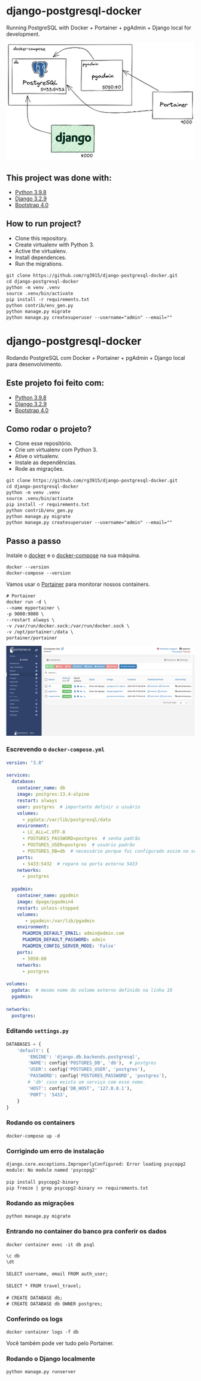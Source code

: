 # django-postgresql-docker

Running PostgreSQL with Docker + Portainer + pgAdmin + Django local for development.

![img/docker-compose.png](img/docker-compose.png)

## This project was done with:

* [Python 3.9.8](https://www.python.org/)
* [Django 3.2.9](https://www.djangoproject.com/)
* [Bootstrap 4.0](https://getbootstrap.com/)

## How to run project?

* Clone this repository.
* Create virtualenv with Python 3.
* Active the virtualenv.
* Install dependences.
* Run the migrations.

```
git clone https://github.com/rg3915/django-postgresql-docker.git
cd django-postgresql-docker
python -m venv .venv
source .venv/bin/activate
pip install -r requirements.txt
python contrib/env_gen.py
python manage.py migrate
python manage.py createsuperuser --username="admin" --email=""
```

# django-postgresql-docker

Rodando PostgreSQL com Docker + Portainer + pgAdmin + Django local para desenvolvimento.

## Este projeto foi feito com:

* [Python 3.9.8](https://www.python.org/)
* [Django 3.2.9](https://www.djangoproject.com/)
* [Bootstrap 4.0](https://getbootstrap.com/)

## Como rodar o projeto?

* Clone esse repositório.
* Crie um virtualenv com Python 3.
* Ative o virtualenv.
* Instale as dependências.
* Rode as migrações.

```
git clone https://github.com/rg3915/django-postgresql-docker.git
cd django-postgresql-docker
python -m venv .venv
source .venv/bin/activate
pip install -r requirements.txt
python contrib/env_gen.py
python manage.py migrate
python manage.py createsuperuser --username="admin" --email=""
```

## Passo a passo

Instale o [docker](https://docs.docker.com/get-docker/) e o [docker-compose](https://docs.docker.com/compose/install/) na sua máquina.

```
docker --version
docker-compose --version
```

Vamos usar o [Portainer](https://www.portainer.io/) para monitorar nossos containers.

```
# Portainer
docker run -d \
--name myportainer \
-p 9000:9000 \
--restart always \
-v /var/run/docker.sock:/var/run/docker.sock \
-v /opt/portainer:/data \
portainer/portainer
```

![img/portainer.png](img/portainer.png)


### Escrevendo o `docker-compose.yml`

```yml
version: "3.8"

services:
  database:
    container_name: db
    image: postgres:13.4-alpine
    restart: always
    user: postgres  # importante definir o usuário
    volumes:
      - pgdata:/var/lib/postgresql/data
    environment:
      - LC_ALL=C.UTF-8
      - POSTGRES_PASSWORD=postgres  # senha padrão
      - POSTGRES_USER=postgres  # usuário padrão
      - POSTGRES_DB=db  # necessário porque foi configurado assim no settings
    ports:
      - 5433:5432  # repare na porta externa 5433
    networks:
      - postgres

  pgadmin:
    container_name: pgadmin
    image: dpage/pgadmin4
    restart: unless-stopped
    volumes:
       - pgadmin:/var/lib/pgadmin
    environment:
      PGADMIN_DEFAULT_EMAIL: admin@admin.com
      PGADMIN_DEFAULT_PASSWORD: admin
      PGADMIN_CONFIG_SERVER_MODE: 'False'
    ports:
      - 5050:80
    networks:
      - postgres

volumes:
  pgdata:  # mesmo nome do volume externo definido na linha 10
  pgadmin:

networks:
  postgres:
```

### Editando `settings.py`

```python
DATABASES = {
    'default': {
        'ENGINE': 'django.db.backends.postgresql',
        'NAME': config('POSTGRES_DB', 'db'),  # postgres
        'USER': config('POSTGRES_USER', 'postgres'),
        'PASSWORD': config('POSTGRES_PASSWORD', 'postgres'),
        # 'db' caso exista um serviço com esse nome.
        'HOST': config('DB_HOST', '127.0.0.1'),
        'PORT': '5433',
    }
}
```

### Rodando os containers

```
docker-compose up -d
```

### Corrigindo um **erro** de instalação

```
django.core.exceptions.ImproperlyConfigured: Error loading psycopg2 module: No module named 'psycopg2'

pip install psycopg2-binary
pip freeze | grep psycopg2-binary >> requirements.txt
```

### Rodando as migrações

```
python manage.py migrate
```

### Entrando no container do banco pra conferir os dados

```
docker container exec -it db psql
```

```
\c db
\dt

SELECT username, email FROM auth_user;

SELECT * FROM travel_travel;

# CREATE DATABASE db;
# CREATE DATABASE db OWNER postgres;
```

### Conferindo os logs

```
docker container logs -f db
```

Você também pode ver tudo pelo Portainer.


### Rodando o Django localmente

```
python manage.py runserver
```

